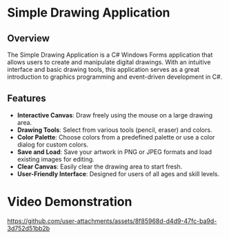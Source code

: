 # Simple Drawing Application

## Overview

The Simple Drawing Application is a C# Windows Forms application that allows users to create and manipulate digital drawings. With an intuitive interface and basic drawing tools, this application serves as a great introduction to graphics programming and event-driven development in C#.

## Features

- **Interactive Canvas**: Draw freely using the mouse on a large drawing area.
- **Drawing Tools**: Select from various tools (pencil, eraser) and colors.
- **Color Palette**: Choose colors from a predefined palette or use a color dialog for custom colors.
- **Save and Load**: Save your artwork in PNG or JPEG formats and load existing images for editing.
- **Clear Canvas**: Easily clear the drawing area to start fresh.
- **User-Friendly Interface**: Designed for users of all ages and skill levels.

# Video Demonstration

https://github.com/user-attachments/assets/8f85968d-d4d9-47fc-ba9d-3d752d51bb2b











